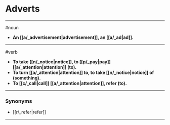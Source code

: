 # Adverts
---
#noun
- **An [[a/_advertisement|advertisement]], an [[a/_ad|ad]].**
---
#verb
- **To take [[n/_notice|notice]], to [[p/_pay|pay]] [[a/_attention|attention]] (to).**
- **To turn [[a/_attention|attention]] to, to take [[n/_notice|notice]] of (something).**
- **To [[c/_call|call]] [[a/_attention|attention]], refer (to).**
---
### Synonyms
- [[r/_refer|refer]]
---

